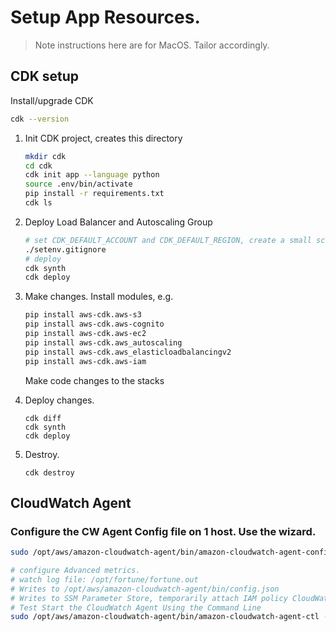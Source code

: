 # Setup App Resources.

> Note instructions here are for MacOS. Tailor accordingly.

## CDK setup
Install/upgrade CDK
```bash
cdk --version
```

1. Init CDK project, creates this directory
    ```bash
    mkdir cdk
    cd cdk
    cdk init app --language python
    source .env/bin/activate
    pip install -r requirements.txt
    cdk ls
    ```

2. Deploy Load Balancer and Autoscaling Group
    ```bash
    # set CDK_DEFAULT_ACCOUNT and CDK_DEFAULT_REGION, create a small script for convenience.
    ./setenv.gitignore
    # deploy
    cdk synth
    cdk deploy
    ```

3. Make changes.
    Install modules, e.g.
    
    ```bash
    pip install aws-cdk.aws-s3
    pip install aws-cdk.aws-cognito
    pip install aws-cdk.aws-ec2
    pip install aws-cdk.aws_autoscaling
    pip install aws-cdk.aws_elasticloadbalancingv2
    pip install aws-cdk.aws-iam

    ```
    Make code changes to the stacks

4. Deploy changes.
    ```
    cdk diff
    cdk synth
    cdk deploy
    ```

5. Destroy.

    ```
    cdk destroy
    ```

## CloudWatch Agent

### Configure the CW Agent Config file on 1 host. Use the wizard.

```bash
sudo /opt/aws/amazon-cloudwatch-agent/bin/amazon-cloudwatch-agent-config-wizard

# configure Advanced metrics.
# watch log file: /opt/fortune/fortune.out
# Writes to /opt/aws/amazon-cloudwatch-agent/bin/config.json
# Writes to SSM Parameter Store, temporarily attach IAM policy CloudWatchAgentAdminPolicy
# Test Start the CloudWatch Agent Using the Command Line
sudo /opt/aws/amazon-cloudwatch-agent/bin/amazon-cloudwatch-agent-ctl -a fetch-config -m ec2 -s -c ssm:AmazonCloudWatch-linux-fortune
```
